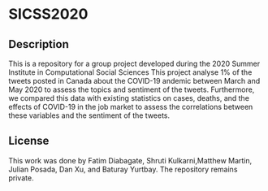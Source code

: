 # SICSS2020 

## Description

This is a repository for a group project developed during the 2020 Summer Institute in Computational Social Sciences
This project analyse 1% of the tweets posted in Canada about the COVID-19 andemic between March and May 2020 to assess the topics and sentiment of the tweets. 
Furthermore, we compared this data with existing statistics on cases, deaths, and the effects of COVID-19 in the job market to assess the correlations between these variables and the sentiment of the tweets.

## License

This work was done by Fatim Diabagate, Shruti Kulkarni,Matthew Martin, Julian Posada, Dan Xu, and Baturay Yurtbay.
The repository remains private.
